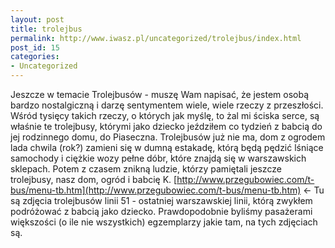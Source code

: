 ```yaml
---
layout: post
title: trolejbus
permalink: http://www.iwasz.pl/uncategorized/trolejbus/index.html
post_id: 15
categories: 
- Uncategorized
---
```


Jeszcze w temacie Trolejbusów - muszę Wam napisać, że jestem osobą bardzo nostalgiczną i darzę sentymentem wiele, wiele rzeczy z przeszłości. Wśród tysięcy takich rzeczy, o których jak myślę, to żal mi ściska serce, są właśnie te trolejbusy, którymi jako dziecko jeździłem co tydzień z babcią do jej rodzinnego domu, do Piaseczna. Trolejbusów już nie ma, dom z ogrodem lada chwila (rok?) zamieni się w dumną estakadę, którą będą pędzić lśniące samochody i ciężkie wozy pełne dóbr, które znajdą się w warszawskich sklepach. Potem z czasem znikną ludzie, którzy pamiętali jeszcze trolejbusy, nasz dom, ogród i babcię K. 
[http://www.przegubowiec.com/t-bus/menu-tb.htm](http://www.przegubowiec.com/t-bus/menu-tb.htm) <- Tu są zdjęcia trolejbusów linii 51 - ostatniej warszawskiej linii, którą zwykłem podróżować z babcią jako dziecko. Prawdopodobnie byliśmy pasażerami większości (o ile nie wszystkich) egzemplarzy jakie tam, na tych zdjęciach są.